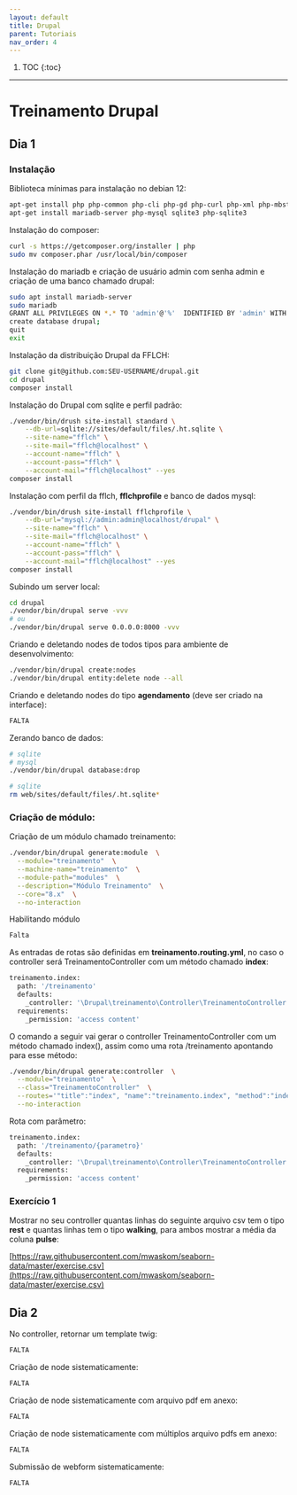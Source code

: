 ```yaml
---
layout: default
title: Drupal
parent: Tutoriais
nav_order: 4
---
```

1. TOC
{:toc}
---

# Treinamento Drupal

## Dia 1

### Instalação 

Biblioteca mínimas para instalação no debian 12:

```bash
apt-get install php php-common php-cli php-gd php-curl php-xml php-mbstring php-zip php-sybase
apt-get install mariadb-server php-mysql sqlite3 php-sqlite3
```

Instalação do composer:

```bash
curl -s https://getcomposer.org/installer | php
sudo mv composer.phar /usr/local/bin/composer
```

Instalação do mariadb e criação de usuário admin com senha admin e criação de uma banco chamado drupal:
```bash
sudo apt install mariadb-server
sudo mariadb
GRANT ALL PRIVILEGES ON *.* TO 'admin'@'%'  IDENTIFIED BY 'admin' WITH GRANT OPTION;
create database drupal;
quit
exit
```

Instalação da distribuição Drupal da FFLCH: 

```bash
git clone git@github.com:SEU-USERNAME/drupal.git
cd drupal
composer install
```

Instalação do Drupal com sqlite e perfil padrão:

```bash
./vendor/bin/drush site-install standard \
    --db-url=sqlite://sites/default/files/.ht.sqlite \
    --site-name="fflch" \
    --site-mail="fflch@localhost" \
    --account-name="fflch" \
    --account-pass="fflch" \
    --account-mail="fflch@localhost" --yes
composer install
```

Instalação com perfil da fflch, **fflchprofile** e banco de dados mysql:
```bash
./vendor/bin/drush site-install fflchprofile \
    --db-url="mysql://admin:admin@localhost/drupal" \
    --site-name="fflch" \
    --site-mail="fflch@localhost" \
    --account-name="fflch" \
    --account-pass="fflch" \
    --account-mail="fflch@localhost" --yes
composer install
```

Subindo um server local:
```bash
cd drupal
./vendor/bin/drupal serve -vvv
# ou
./vendor/bin/drupal serve 0.0.0.0:8000 -vvv
```

Criando e deletando nodes de todos tipos para ambiente de desenvolvimento:

```bash
./vendor/bin/drupal create:nodes
./vendor/bin/drupal entity:delete node --all
```

Criando e deletando nodes do tipo **agendamento** (deve ser criado na interface):

```bash
FALTA
```

Zerando banco de dados:
```bash
# sqlite
# mysql
./vendor/bin/drupal database:drop

# sqlite
rm web/sites/default/files/.ht.sqlite*
```

### Criação de módulo:

Criação de um módulo chamado treinamento:

```bash
./vendor/bin/drupal generate:module  \
  --module="treinamento"  \
  --machine-name="treinamento"  \
  --module-path="modules"  \
  --description="Módulo Treinamento"  \
  --core="8.x"  \
  --no-interaction
```

Habilitando módulo

```bash
Falta
```

As entradas de rotas são definidas em **treinamento.routing.yml**, no caso o controller será TreinamentoController com um método chamado **index**:

```bash
treinamento.index:
  path: '/treinamento'
  defaults:
    _controller: '\Drupal\treinamento\Controller\TreinamentoController::index'
  requirements:
    _permission: 'access content'
```

O comando a seguir vai gerar o controller TreinamentoController com um método chamado index(), assim como uma rota /treinamento apontando para esse método:

```bash
./vendor/bin/drupal generate:controller  \
  --module="treinamento"  \
  --class="TreinamentoController"  \
  --routes='"title":"index", "name":"treinamento.index", "method":"index", "path":"/treinamento"'  \
  --no-interaction
```

Rota com parâmetro:

```bash
treinamento.index:
  path: '/treinamento/{parametro}'
  defaults:
    _controller: '\Drupal\treinamento\Controller\TreinamentoController::index'
  requirements:
    _permission: 'access content'
```
### Exercício 1

Mostrar no seu controller quantas linhas do seguinte arquivo csv tem o tipo **rest** e quantas linhas tem o tipo **walking**, para ambos mostrar a média da coluna **pulse**:

[https://raw.githubusercontent.com/mwaskom/seaborn-data/master/exercise.csv](https://raw.githubusercontent.com/mwaskom/seaborn-data/master/exercise.csv)

## Dia 2
No controller, retornar um template twig:

```bash
FALTA
```

Criação de node sistematicamente:

```bash
FALTA
```

Criação de node sistematicamente com arquivo pdf em anexo:

```bash
FALTA
```

Criação de node sistematicamente com múltiplos arquivo pdfs em anexo:

```bash
FALTA
```

Submissão de webform sistematicamente:

```bash
FALTA
```




